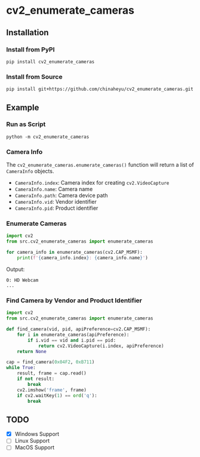 # cv2_enumerate_cameras

## Installation

### Install from PyPI

```commandline
pip install cv2_enumerate_cameras
```

### Install from Source

```commandline
pip install git+https://github.com/chinaheyu/cv2_enumerate_cameras.git
```

## Example

### Run as Script

```commandline
python -m cv2_enumerate_cameras
```

### Camera Info

The `cv2_enumerate_cameras.enumerate_cameras()` function will return a list of `CameraInfo` objects.

- `CameraInfo.index`: Camera index for creating `cv2.VideoCapture`
- `CameraInfo.name`: Camera name
- `CameraInfo.path`:  Camera device path
- `CameraInfo.vid`:  Vendor identifier
- `CameraInfo.pid`:  Product identifier

### Enumerate Cameras

```python
import cv2
from src.cv2_enumerate_cameras import enumerate_cameras

for camera_info in enumerate_cameras(cv2.CAP_MSMF):
    print(f'{camera_info.index}: {camera_info.name}')
```

Output:

```
0: HD Webcam
...
```

### Find Camera by Vendor and Product Identifier

```python
import cv2
from src.cv2_enumerate_cameras import enumerate_cameras

def find_camera(vid, pid, apiPreference=cv2.CAP_MSMF):
    for i in enumerate_cameras(apiPreference):
        if i.vid == vid and i.pid == pid:
            return cv2.VideoCapture(i.index, apiPreference)
    return None

cap = find_camera(0x04F2, 0xB711)
while True:
    result, frame = cap.read()
    if not result:
        break
    cv2.imshow('frame', frame)
    if cv2.waitKey(1) == ord('q'):
        break
```

## TODO

- [x] Windows Support
- [ ] Linux Support
- [ ] MacOS Support
